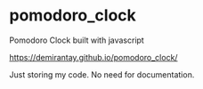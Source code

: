 # pomodoro_clock

Pomodoro Clock built with javascript

https://demirantay.github.io/pomodoro_clock/

Just storing my code. No need for documentation.

